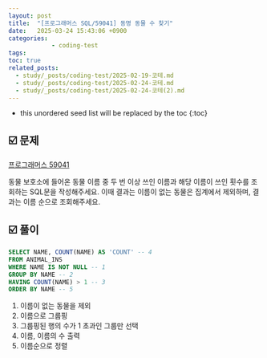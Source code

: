 ```yaml
---
layout: post
title:  "[프로그래머스 SQL/59041] 동명 동물 수 찾기"
date:   2025-03-24 15:43:06 +0900
categories: 
            - coding-test
tags:        
toc: true
related_posts:
  - study/_posts/coding-test/2025-02-19-코테.md
  - study/_posts/coding-test/2025-02-24-코테.md
  - study/_posts/coding-test/2025-02-24-코테(2).md
---
```

* this unordered seed list will be replaced by the toc
{:toc}

## ☑️ 문제

[프로그래머스 59041](https://school.programmers.co.kr/learn/courses/30/lessons/59041)

동물 보호소에 들어온 동물 이름 중 두 번 이상 쓰인 이름과 해당 이름이 쓰인 횟수를 조회하는 SQL문을 작성해주세요. 이때 결과는 이름이 없는 동물은 집계에서 제외하며, 결과는 이름 순으로 조회해주세요.

## ☑️ 풀이

```sql
SELECT NAME, COUNT(NAME) AS 'COUNT' -- 4
FROM ANIMAL_INS
WHERE NAME IS NOT NULL -- 1
GROUP BY NAME -- 2
HAVING COUNT(NAME) > 1 -- 3
ORDER BY NAME -- 5
```
1. 이름이 없는 동물을 제외
2. 이름으로 그룹핑
3. 그룹핑된 행의 수가 1 초과인 그룹만 선택
4. 이름, 이름의 수 출력
5. 이름순으로 정렬